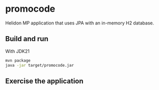 # promocode

Helidon MP application that uses JPA with an in-memory H2 database.

## Build and run


With JDK21
```bash
mvn package
java -jar target/promocode.jar
```

## Exercise the application